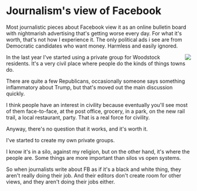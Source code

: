# Journalism's view of Facebook
Most journalistic pieces about Facebook view it as an online bulletin board with nightmarish advertising that's getting worse every day. For what it's worth, that's not how I experience it. The only political ads i see are from Democratic candidates who want money. Harmless and easily ignored. 

<img src="http://scripting.com/images/2019/11/01/gilligan.png" border="0" align="right">In the last year I've started using a private group for Woodstock residents. It's a very civil place where people do the kinds of things towns do. 

There are quite a few Republicans, occasionally someone says something inflammatory about Trump, but that's moved out the main discussion quickly. 

I think people have an interest in civility because eventually you'll see most of them face-to-face, at the post office, grocery, in a park, on the new rail trail, a local restaurant, party. That is a real force for civility. 

Anyway, there's no question that it works, and it's worth it. 

I've started to create my own private groups. 

I know it's in a silo, against my religion, but on the other hand, it's where the people are. Some things are more important than silos vs open systems. 

So when journalists write about FB as if it's a black and white thing, they aren't really doing their job. And their editors don't create room for other views, and they aren't doing their jobs either. 

